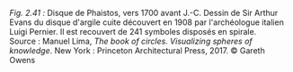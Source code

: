 *Fig. 2.41 :* Disque de Phaistos, vers 1700 avant J.-C. Dessin de Sir Arthur Evans du disque d'argile cuite découvert en 1908 par l'archéologue italien Luigi Pernier. Il est recouvert de 241 symboles disposés en spirale.  
Source : Manuel Lima, *The book of circles. Visualizing spheres of knowledge*. New York : Princeton Architectural Press, 2017.  © Gareth Owens